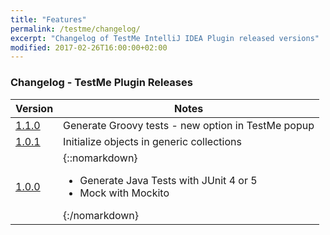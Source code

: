 ```yaml
---
title: "Features"
permalink: /testme/changelog/
excerpt: "Changelog of TestMe IntelliJ IDEA Plugin released versions"
modified: 2017-02-26T16:00:00+02:00
---
```

### Changelog - TestMe Plugin Releases

| Version                                                                                                 | Notes |
| ------------------------------------------------------------------------------------------------------- | ----- |
| <a href="https://plugins.jetbrains.com/plugin/download?pr=idea&updateId=32893" rel="nofollow">1.1.0</a> | Generate Groovy tests - new option in TestMe popup |
| <a href="https://plugins.jetbrains.com/plugin/download?pr=idea&updateId=32688" rel="nofollow">1.0.1</a> | Initialize objects in generic collections |
| <a href="https://plugins.jetbrains.com/plugin/download?pr=idea&updateId=32513" rel="nofollow">1.0.0</a> | {::nomarkdown}<ul><li>Generate Java Tests with JUnit 4 or 5 </li><li>Mock with Mockito</li></ul>{:/nomarkdown} |
